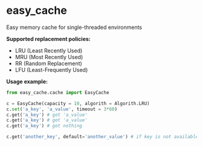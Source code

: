 easy_cache
==========

Easy memory cache for single-threaded environments

**Supported replacement policies:**
- LRU (Least Recently Used)
- MRU (Most Recently Used)
- RR (Random Replacement)
- LFU (Least-Frequently Used)

**Usage example:**

```python
from easy_cache.cache import EasyCache

c = EasyCache(capacity = 10, algorith = Algorith.LRU)
c.set('a_key', 'a_value', timeout = 3*60)
c.get('a_key') # got 'a_value'
c.get('a_key') # got 'a_value'
c.get('a_key') # got nothing

c.get('another_key', default='another_value') # if key is not available sets default value
```

